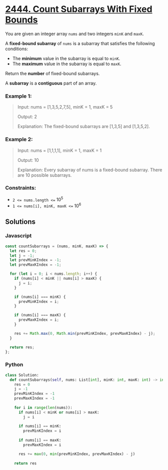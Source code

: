 # [2444. Count Subarrays With Fixed Bounds](https://leetcode.com/problems/count-subarrays-with-fixed-bounds/description/)

You are given an integer array `nums` and two integers `minK` and `maxK`.

A **fixed-bound subarray** of `nums` is a subarray that satisfies the following conditions:

- The **minimum** value in the subarray is equal to `minK`.
- The **maximum** value in the subarray is equal to `maxK`.

Return the **number** of fixed-bound subarrays.

A **subarray** is a **contiguous** part of an array.


### Example 1:
> Input: nums = [1,3,5,2,7,5], minK = 1, maxK = 5
>
> Output: 2
>
> Explanation: The fixed-bound subarrays are [1,3,5] and [1,3,5,2].


### Example 2:
> Input: nums = [1,1,1,1], minK = 1, maxK = 1
>
> Output: 10
>
> Explanation: Every subarray of nums is a fixed-bound subarray. There are 10 possible subarrays.
 

### Constraints:
- `2 <= nums.length <=` $10^5$
- `1 <= nums[i], minK, maxK <=` $10^6$


## Solutions

### Javascript
```javascript
const countSubarrays = (nums, minK, maxK) => {
  let res = 0;
  let j = -1;
  let prevMinKIndex = -1;
  let prevMaxKIndex = -1;

  for (let i = 0; i < nums.length; i++) {
    if (nums[i] < minK || nums[i] > maxK) {
      j = i;
    }

    if (nums[i] === minK) {
      prevMinKIndex = i;
    }

    if (nums[i] === maxK) {
      prevMaxKIndex = i;
    }

    res += Math.max(0, Math.min(prevMinKIndex, prevMaxKIndex) - j);
  }

  return res;
};
```

### Python
```python
class Solution:
  def countSubarrays(self, nums: List[int], minK: int, maxK: int) -> int:
    res = 0
    j = -1
    prevMinKIndex = -1
    prevMaxKIndex = -1
    
    for i in range(len(nums)):
      if nums[i] < minK or nums[i] > maxK:
        j = i
        
      if nums[i] == minK:
        prevMinKIndex = i
        
      if nums[i] == maxK:
        prevMaxKIndex = i

      res += max(0, min(prevMinKIndex, prevMaxKIndex) - j)
      
    return res
```